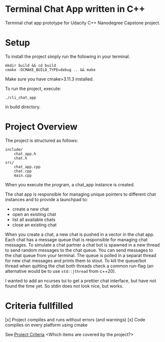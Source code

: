 # Terminal Chat App written in C++

Terminal chat app prototype for Udacity C++ Nanodegree Capstone project.

# Setup
To install the project simply run the following in your terminal.

```
mkdir build && cd build
cmake -DCMAKE_BUILD_TYPE=debug .. && make
```

Make sure you have cmake>3.11.3 installed.

To run the project, execute:
```
./cli_chat_app
```
in build directory.

# Project Overview
The project is structured as follows:
```
include/
    chat_app.h
    chat.h
src/
    chat_app.cpp
    chat.cpp
    main.cpp
```
When you execute the program, a chat_app instance is created.

The chat app is responsible for managing unique pointers to different chat instances and to provide a launchpad to:

- create a new chat
- open an existing chat
- list all available chats
- close an existing chat

When you create a chat, a new chat is pushed in a vector in the chat app. Each chat has a message queue that is responsible for managing chat messages. To simulate a chat partner a chat bot is spawned in a new thread to send random messages to the chat queue. You can send messages to the chat queue from your terminal. The queue is polled in a separat thread for new chat messages and prints them to stout. To kill the queue/bot thread when quitting the chat both threads check a common run-flag (an alternative would be to use `std::jthread` from c++20).

I wanted to add an ncurses tui to get a prettier chat interface, but have not found the time yet. So stdin does not look nice, but works.

# Criteria fullfilled
[x] Project compiles and runs without errors (and warnings)
[x] Code compiles on every platform using cmake

See [Project Criteria](https://review.udacity.com/#!/rubrics/2533/view)
<Which items are covered by the project?>

